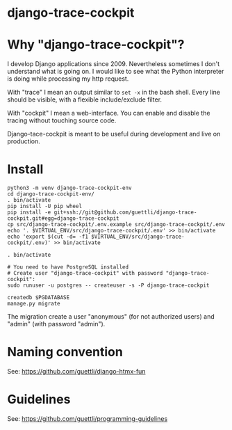 # django-trace-cockpit

# Why "django-trace-cockpit"?

I develop Django applications since 2009. Nevertheless sometimes I don't understand what is going on.
I would like to see what the Python interpreter is doing while processing my http request.

With "trace" I mean an output similar to `set -x` in the bash shell. Every line should be visible,
with a flexible include/exclude filter.

With "cockpit" I mean a web-interface. You can enable and disable the tracing without touching source code.

Django-tace-cockpit is meant to be useful during development and live on production.

# Install

```
python3 -m venv django-trace-cockpit-env
cd django-trace-cockpit-env/
. bin/activate
pip install -U pip wheel
pip install -e git+ssh://git@github.com/guettli/django-trace-cockpit.git#egg=django-trace-cockpit
cp src/django-trace-cockpit/.env.example src/django-trace-cockpit/.env
echo '. $VIRTUAL_ENV/src/django-trace-cockpit/.env' >> bin/activate
echo 'export $(cut -d= -f1 $VIRTUAL_ENV/src/django-trace-cockpit/.env)' >> bin/activate

. bin/activate

# You need to have PostgreSQL installed
# Create user "django-trace-cockpit" with password "django-trace-cockpit":
sudo runuser -u postgres -- createuser -s -P django-trace-cockpit

createdb $PGDATABASE
manage.py migrate
```

The migration create a user "anonymous" (for not authorized users) and "admin" (with password "admin").

# Naming convention

See: https://github.com/guettli/django-htmx-fun

# Guidelines

See: https://github.com/guettli/programming-guidelines

